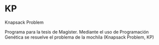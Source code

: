 # KP
Knapsack Problem

Programa para la tesis de Magíster.
Mediante el uso de Programación Genética se resuelve el problema de la mochila (Knapsack Problem, KP)
